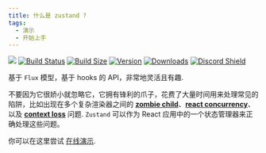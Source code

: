 ```yaml
---
title: 什么是 zustand ?
tags:
  - 演示
  - 开始上手
---
```


![](/img/bear.jpeg?raw=true)
[![Build Status](https://img.shields.io/github/actions/workflow/status/pmndrs/zustand/lint-and-type.yml?branch=main)](https://github.com/pmndrs/zustand/actions?query=workflow%3ALint)
[![Build Size](https://img.shields.io/bundlephobia/minzip/zustand?label=bundle%20size)](https://bundlephobia.com/result?p=zustand)
[![Version](https://img.shields.io/npm/v/zustand?style=flat)](https://www.npmjs.com/package/zustand)
[![Downloads](https://img.shields.io/npm/dt/zustand.svg?style=flat)](https://www.npmjs.com/package/zustand)
[![Discord Shield](https://img.shields.io/discord/740090768164651008?style=flat&logo=discord&logoColor=ffffff)](https://discord.gg/poimandres)


基于 `Flux` 模型，基于 hooks 的 API，非常地灵活且有趣.

不要因为它很娇小就忽略它，它拥有锋利的爪子，花费了大量时间用来处理常见的陷阱，比如出现在多个复杂渲染器之间的 **[zombie child](https://react-redux.js.org/api/hooks#stale-props-and-zombie-children)**、**[react concurrency](https://github.com/bvaughn/rfcs/blob/useMutableSource/text/0000-use-mutable-source.md)**、以及 **[context loss](https://github.com/facebook/react/issues/13332)** 问题. `Zustand` 可以作为 React 应用中的一个状态管理器来正确处理这些问题。

你可以在这里尝试 [在线演示](https://codesandbox.io/s/github/pmndrs/zustand/tree/main/examples/demo).